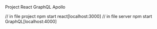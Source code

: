 Project React GraphQL Apollo

// in file project
npm start react[localhost:3000]
// in file server
npm start GraphQL[localhost:4000]